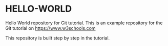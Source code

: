 # HELLO-WORLD
Hello World repository for Git tutorial.
This is an example repository for the Git tutorial on 
https://www.w3schools.com

This repository is built step by step in the tutorial.